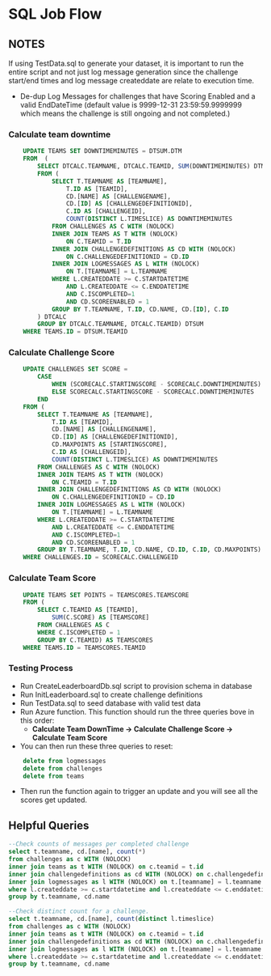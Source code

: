 # SQL Job Flow

## NOTES
If using TestData.sql to generate your dataset, it is important to run the entire script and not just log message generation since the challenge start/end times and log message createddate are relate to execution time.

* De-dup Log Messages for challenges that have Scoring Enabled and a valid EndDateTime (default value is 9999-12-31 23:59:59.9999999 which means the challenge is still ongoing and not completed.)

### Calculate team downtime

```SQL
    UPDATE TEAMS SET DOWNTIMEMINUTES = DTSUM.DTM
    FROM  (
        SELECT DTCALC.TEAMNAME, DTCALC.TEAMID, SUM(DOWNTIMEMINUTES) DTM
        FROM (
            SELECT T.TEAMNAME AS [TEAMNAME],
                T.ID AS [TEAMID],
                CD.[NAME] AS [CHALLENGENAME],
                CD.[ID] AS [CHALLENGEDEFINITIONID],
                C.ID AS [CHALLENGEID],
                COUNT(DISTINCT L.TIMESLICE) AS DOWNTIMEMINUTES
            FROM CHALLENGES AS C WITH (NOLOCK)
            INNER JOIN TEAMS AS T WITH (NOLOCK)
                ON C.TEAMID = T.ID
            INNER JOIN CHALLENGEDEFINITIONS AS CD WITH (NOLOCK)
                ON C.CHALLENGEDEFINITIONID = CD.ID
            INNER JOIN LOGMESSAGES AS L WITH (NOLOCK)
                ON T.[TEAMNAME] = L.TEAMNAME
            WHERE L.CREATEDDATE >= C.STARTDATETIME
                AND L.CREATEDDATE <= C.ENDDATETIME
                AND C.ISCOMPLETED=1
                AND CD.SCOREENABLED = 1
            GROUP BY T.TEAMNAME, T.ID, CD.NAME, CD.[ID], C.ID
        ) DTCALC
        GROUP BY DTCALC.TEAMNAME, DTCALC.TEAMID) DTSUM
    WHERE TEAMS.ID = DTSUM.TEAMID
```

### Calculate Challenge Score

```SQL
    UPDATE CHALLENGES SET SCORE =
        CASE
            WHEN (SCORECALC.STARTINGSCORE - SCORECALC.DOWNTIMEMINUTES) < 0 THEN 0
            ELSE SCORECALC.STARTINGSCORE - SCORECALC.DOWNTIMEMINUTES
        END
    FROM (
        SELECT T.TEAMNAME AS [TEAMNAME],
            T.ID AS [TEAMID],
            CD.[NAME] AS [CHALLENGENAME],
            CD.[ID] AS [CHALLENGEDEFINITIONID],
            CD.MAXPOINTS AS [STARTINGSCORE],
            C.ID AS [CHALLENGEID],
            COUNT(DISTINCT L.TIMESLICE) AS DOWNTIMEMINUTES
        FROM CHALLENGES AS C WITH (NOLOCK)
        INNER JOIN TEAMS AS T WITH (NOLOCK)
            ON C.TEAMID = T.ID
        INNER JOIN CHALLENGEDEFINITIONS AS CD WITH (NOLOCK)
            ON C.CHALLENGEDEFINITIONID = CD.ID
        INNER JOIN LOGMESSAGES AS L WITH (NOLOCK)
            ON T.[TEAMNAME] = L.TEAMNAME
        WHERE L.CREATEDDATE >= C.STARTDATETIME
            AND L.CREATEDDATE <= C.ENDDATETIME
            AND C.ISCOMPLETED=1
            AND CD.SCOREENABLED = 1
        GROUP BY T.TEAMNAME, T.ID, CD.NAME, CD.ID, C.ID, CD.MAXPOINTS) SCORECALC
    WHERE CHALLENGES.ID = SCORECALC.CHALLENGEID
```

### Calculate Team Score

```SQL
    UPDATE TEAMS SET POINTS = TEAMSCORES.TEAMSCORE
    FROM (
        SELECT C.TEAMID AS [TEAMID],
            SUM(C.SCORE) AS [TEAMSCORE]
        FROM CHALLENGES AS C
        WHERE C.ISCOMPLETED = 1
        GROUP BY C.TEAMID) AS TEAMSCORES
    WHERE TEAMS.ID = TEAMSCORES.TEAMID
```

### Testing Process
* Run CreateLeaderboardDb.sql script to provision schema in database
* Run InitLeaderboard.sql to create challenge definitions
* Run TestData.sql to seed database with valid test data
* Run Azure function.  This function should run the three queries bove in this order:
    * **Calculate Team DownTime -> Calculate Challenge Score -> Calculate Team Score**
* You can then run these three queries to reset:
``` SQL
    delete from logmessages
    delete from challenges
    delete from teams
```
* Then run the function again to trigger an update and you will see all the scores get updated.

## Helpful Queries

```SQL
--Check counts of messages per completed challenge
select t.teamname, cd.[name], count(*)
from challenges as c WITH (NOLOCK)
inner join teams as t WITH (NOLOCK) on c.teamid = t.id
inner join challengedefinitions as cd WITH (NOLOCK) on c.challengedefinitionid = cd.id
inner join logmessages as l WITH (NOLOCK) on t.[teamname] = l.teamname
where l.createddate >= c.startdatetime and l.createddate <= c.enddatetime and c.IsCompleted=1 and cd.ScoreEnabled = 1
group by t.teamname, cd.name

--Check distinct count for a challenge.
select t.teamname, cd.[name], count(distinct l.timeslice)
from challenges as c WITH (NOLOCK)
inner join teams as t WITH (NOLOCK) on c.teamid = t.id
inner join challengedefinitions as cd WITH (NOLOCK) on c.challengedefinitionid = cd.id
inner join logmessages as l WITH (NOLOCK) on t.[teamname] = l.teamname
where l.createddate >= c.startdatetime and l.createddate <= c.enddatetime and c.IsCompleted=1 and cd.ScoreEnabled = 1
group by t.teamname, cd.name
```

